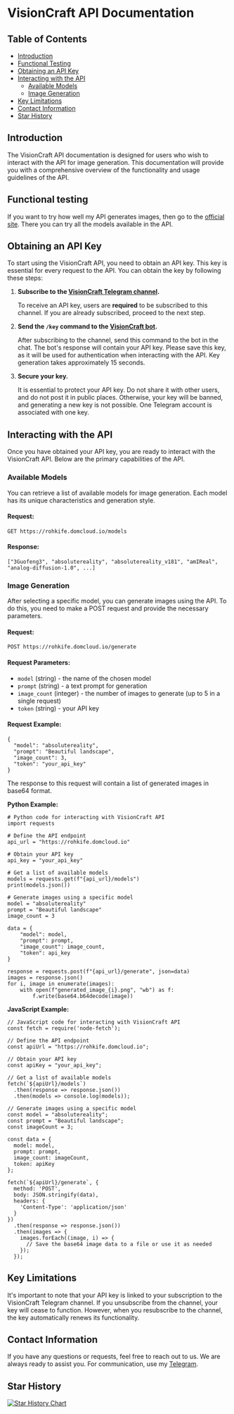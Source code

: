 # VisionCraft API Documentation

## Table of Contents
- [Introduction](#introduction)
- [Functional Testing](#functional-testing)
- [Obtaining an API Key](#obtaining-an-api-key)
- [Interacting with the API](#interacting-with-the-api)
  - [Available Models](#available-models)
  - [Image Generation](#image-generation)
- [Key Limitations](#key-limitations)
- [Contact Information](#contact-information)
- [Star History](#star-history)

## Introduction

The VisionCraft API documentation is designed for users who wish to interact with the API for image generation. This documentation will provide you with a comprehensive overview of the functionality and usage guidelines of the API.

## Functional testing

If you want to try how well my API generates images, then go to the [official site](https://rohkife.domcloud.io). There you can try all the models available in the API.

## Obtaining an API Key

To start using the VisionCraft API, you need to obtain an API key. This key is essential for every request to the API. You can obtain the key by following these steps:

1. **Subscribe to the [VisionCraft Telegram channel](https://t.me/visioncraft_channel).**

   To receive an API key, users are **required** to be subscribed to this channel. If you are already subscribed, proceed to the next step.

2. **Send the `/key` command to the [VisionCraft bot](https://t.me/VisionCraft_bot).**

   After subscribing to the channel, send this command to the bot in the chat. The bot's response will contain your API key. Please save this key, as it will be used for authentication when interacting with the API. Key generation takes approximately 15 seconds.

3. **Secure your key.**

   It is essential to protect your API key. Do not share it with other users, and do not post it in public places. Otherwise, your key will be banned, and generating a new key is not possible. One Telegram account is associated with one key.

## Interacting with the API

Once you have obtained your API key, you are ready to interact with the VisionCraft API. Below are the primary capabilities of the API.

### Available Models

You can retrieve a list of available models for image generation. Each model has its unique characteristics and generation style.

#### Request:
```
GET https://rohkife.domcloud.io/models
```

#### Response:
```
["3Guofeng3", "absolutereality", "absolutereality_v181", "amIReal", "analog-diffusion-1.0", ...]
```

### Image Generation

After selecting a specific model, you can generate images using the API. To do this, you need to make a POST request and provide the necessary parameters.

#### Request:
```
POST https://rohkife.domcloud.io/generate
```

#### Request Parameters:
- `model` (string) - the name of the chosen model
- `prompt` (string) - a text prompt for generation
- `image_count` (integer) - the number of images to generate (up to 5 in a single request)
- `token` (string) - your API key

#### Request Example:
```
{
  "model": "absolutereality",
  "prompt": "Beautiful landscape",
  "image_count": 3,
  "token": "your_api_key"
}
```

The response to this request will contain a list of generated images in base64 format.

**Python Example:**

```
# Python code for interacting with VisionCraft API
import requests

# Define the API endpoint
api_url = "https://rohkife.domcloud.io"

# Obtain your API key
api_key = "your_api_key"

# Get a list of available models
models = requests.get(f"{api_url}/models")
print(models.json())

# Generate images using a specific model
model = "absolutereality"
prompt = "Beautiful landscape"
image_count = 3

data = {
    "model": model,
    "prompt": prompt,
    "image_count": image_count,
    "token": api_key
}

response = requests.post(f"{api_url}/generate", json=data)
images = response.json()
for i, image in enumerate(images):
    with open(f"generated_image_{i}.png", "wb") as f:
        f.write(base64.b64decode(image))
```

**JavaScript Example:**

```
// JavaScript code for interacting with VisionCraft API
const fetch = require('node-fetch');

// Define the API endpoint
const apiUrl = "https://rohkife.domcloud.io";

// Obtain your API key
const apiKey = "your_api_key";

// Get a list of available models
fetch(`${apiUrl}/models`)
  .then(response => response.json())
  .then(models => console.log(models));

// Generate images using a specific model
const model = "absolutereality";
const prompt = "Beautiful landscape";
const imageCount = 3;

const data = {
  model: model,
  prompt: prompt,
  image_count: imageCount,
  token: apiKey
};

fetch(`${apiUrl}/generate`, {
  method: 'POST',
  body: JSON.stringify(data),
  headers: {
    'Content-Type': 'application/json'
  }
})
  .then(response => response.json())
  .then(images => {
    images.forEach((image, i) => {
      // Save the base64 image data to a file or use it as needed
    });
  });
```

## Key Limitations

It's important to note that your API key is linked to your subscription to the VisionCraft Telegram channel. If you unsubscribe from the channel, your key will cease to function. However, when you resubscribe to the channel, the key automatically renews its functionality.

## Contact Information

If you have any questions or requests, feel free to reach out to us. We are always ready to assist you. For communication, use my [Telegram](https://t.me/metimol).

## Star History

[![Star History Chart](https://api.star-history.com/svg?repos=Metim0l/VisionCraft&type=Timeline)](https://star-history.com/#Metim0l/VisionCraft&Timeline)